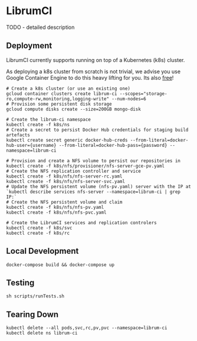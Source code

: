 LibrumCI
=======
TODO - detailed description

## Deployment
LibrumCI currently supports running on top of a Kubernetes (k8s) cluster.

As deploying a k8s cluster from scratch is not trivial, we advise you use Google Container Engine to do this heavy lifting for you. Its also [free](https://cloud.google.com/container-engine/pricing#pricing_for_cluster_management)!

````
# Create a k8s cluster (or use an existing one)
gcloud container clusters create librum-ci --scopes="storage-ro,compute-rw,monitoring,logging-write" --num-nodes=6
# Provision some persistent disk storage
gcloud compute disks create --size=200GB mongo-disk

# Create the librum-ci namespace
kubectl create -f k8s/ns
# Create a secret to persist Docker Hub credentials for staging build artefacts
kubectl create secret generic docker-hub-creds --from-literal=docker-hub-user={username} --from-literal=docker-hub-pass={password} --namespace=librum-ci

# Provision and create a NFS volume to persist our repositories in
kubectl create -f k8s/nfs/provisioner/nfs-server-gce-pv.yaml
# Create the NFS replication controller and service
kubectl create -f k8s/nfs/nfs-server-rc.yaml
kubectl create -f k8s/nfs/nfs-server-svc.yaml
# Update the NFS persistent volume (nfs-pv.yaml) server with the IP at `kubectl describe services nfs-server --namespace=librum-ci | grep IP:`
# Create the NFS persistent volume and claim
kubectl create -f k8s/nfs/nfs-pv.yaml
kubectl create -f k8s/nfs/nfs-pvc.yaml

# Create the LibrumCI services and replication controlers
kubectl create -f k8s/svc
kubectl create -f k8s/rc
````

## Local Development
```
docker-compose build && docker-compose up
```

## Testing
```
sh scripts/runTests.sh
```

## Tearing Down
```
kubectl delete --all pods,svc,rc,pv,pvc --namespace=librum-ci
kubectl delete ns librum-ci
```
